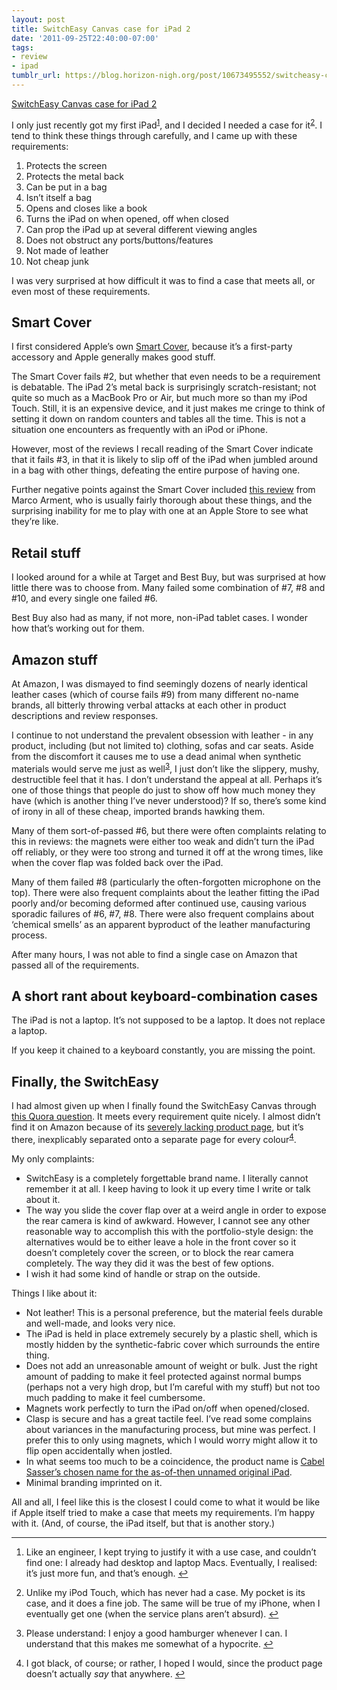 ```yaml
---
layout: post
title: SwitchEasy Canvas case for iPad 2
date: '2011-09-25T22:40:00-07:00'
tags:
- review
- ipad
tumblr_url: https://blog.horizon-nigh.org/post/10673495552/switcheasy-canvas-case-for-ipad-2
---
```

[SwitchEasy Canvas case for iPad 2](http://www.switcheasy.com/products/CANVAS_iPad2/)  

I only just recently got my first iPad<sup id="fnref:1"><a href="#fn:1" class="footnote-ref" role="doc-noteref">1</a></sup>, and I decided I needed a case for it<sup id="fnref:2"><a href="#fn:2" class="footnote-ref" role="doc-noteref">2</a></sup>. I tend to think these things through carefully, and I came up with these requirements:

1. Protects the screen
2. Protects the metal back
3. Can be put in a bag
4. Isn’t itself a bag
5. Opens and closes like a book
6. Turns the iPad on when opened, off when closed
7. Can prop the iPad up at several different viewing angles
8. Does not obstruct any ports/buttons/features
9. Not made of leather
10. Not cheap junk

I was very surprised at how difficult it was to find a case that meets all, or even most of these requirements.

## Smart Cover

I first considered Apple’s own [Smart Cover](http://www.apple.com/ipad/smart-cover/), because it’s a first-party accessory and Apple generally makes good stuff.

The Smart Cover fails #2, but whether that even needs to be a requirement is debatable. The iPad 2’s metal back is surprisingly scratch-resistant; not quite so much as a MacBook Pro or Air, but much more so than my iPod Touch. Still, it is an expensive device, and it just makes me cringe to think of setting it down on random counters and tables all the time. This is not a situation one encounters as frequently with an iPod or iPhone.

However, most of the reviews I recall reading of the Smart Cover indicate that it fails #3, in that it is likely to slip off of the iPad when jumbled around in a bag with other things, defeating the entire purpose of having one.

Further negative points against the Smart Cover included [this review](http://www.marco.org/2011/07/15/ipad-2-smart-cover-review) from Marco Arment, who is usually fairly thorough about these things, and the surprising inability for me to play with one at an Apple Store to see what they’re like.

## Retail stuff

I looked around for a while at Target and Best Buy, but was surprised at how little there was to choose from. Many failed some combination of #7, #8 and #10, and every single one failed #6.

Best Buy also had as many, if not more, non-iPad tablet cases. I wonder how that’s working out for them.

## Amazon stuff

At Amazon, I was dismayed to find seemingly dozens of nearly identical leather cases (which of course fails #9) from many different no-name brands, all bitterly throwing verbal attacks at each other in product descriptions and review responses.

I continue to not understand the prevalent obsession with leather - in any product, including (but not limited to) clothing, sofas and car seats. Aside from the discomfort it causes me to use a dead animal when synthetic materials would serve me just as well<sup id="fnref:3"><a href="#fn:3" class="footnote-ref" role="doc-noteref">3</a></sup>, I just don’t like the slippery, mushy, destructible feel that it has. I don’t understand the appeal at all. Perhaps it’s one of those things that people do just to show off how much money they have (which is another thing I’ve never understood)? If so, there’s some kind of irony in all of these cheap, imported brands hawking them.

Many of them sort-of-passed #6, but there were often complaints relating to this in reviews: the magnets were either too weak and didn’t turn the iPad off reliably, or they were too strong and turned it off at the wrong times, like when the cover flap was folded back over the iPad.

Many of them failed #8 (particularly the often-forgotten microphone on the top). There were also frequent complaints about the leather fitting the iPad poorly and/or becoming deformed after continued use, causing various sporadic failures of #6, #7, #8. There were also frequent complains about ‘chemical smells’ as an apparent byproduct of the leather manufacturing process.

After many hours, I was not able to find a single case on Amazon that passed all of the requirements.

## A short rant about keyboard-combination cases

The iPad is not a laptop. It’s not supposed to be a laptop. It does not replace a laptop.

If you keep it chained to a keyboard constantly, you are missing the point.

## Finally, the SwitchEasy

I had almost given up when I finally found the SwitchEasy Canvas through [this Quora question](http://www.quora.com/iPad-2-1/What-are-the-best-third-party-iPad-2-cases-with-magnets-like-in-the-Smart-Cover). It meets every requirement quite nicely. I almost didn’t find it on Amazon because of its [severely lacking product page](http://www.amazon.com/SwitchEasy-Canvas-Folio-iPad-03-1771/dp/B004Y3V2Q0/), but it’s there, inexplicably separated onto a separate page for every colour<sup id="fnref:4"><a href="#fn:4" class="footnote-ref" role="doc-noteref">4</a></sup>.

My only complaints:

- SwitchEasy is a completely forgettable brand name. I literally cannot remember it at all. I keep having to look it up every time I write or talk about it.
- The way you slide the cover flap over at a weird angle in order to expose the rear camera is kind of awkward. However, I cannot see any other reasonable way to accomplish this with the portfolio-style design: the alternatives would be to either leave a hole in the front cover so it doesn’t completely cover the screen, or to block the rear camera completely. The way they did it was the best of few options.
- I wish it had some kind of handle or strap on the outside.

Things I like about it:

- Not leather! This is a personal preference, but the material feels durable and well-made, and looks very nice.
- The iPad is held in place extremely securely by a plastic shell, which is mostly hidden by the synthetic-fabric cover which surrounds the entire thing.
- Does not add an unreasonable amount of weight or bulk. Just the right amount of padding to make it feel protected against normal bumps (perhaps not a very high drop, but I’m careful with my stuff) but not too much padding to make it feel cumbersome.
- Magnets work perfectly to turn the iPad on/off when opened/closed.
- Clasp is secure and has a great tactile feel. I’ve read some complains about variances in the manufacturing process, but mine was perfect. I prefer this to only using magnets, which I would worry might allow it to flip open accidentally when jostled.
- In what seems too much to be a coincidence, the product name is [Cabel Sasser’s chosen name for the as-of-then unnamed original iPad](http://daringfireball.net/linked/2010/01/22/canvas).
- Minimal branding imprinted on it.

All and all, I feel like this is the closest I could come to what it would be like if Apple itself tried to make a case that meets my requirements. I’m happy with it. (And, of course, the iPad itself, but that is another story.)

* * *

1. Like an engineer, I kept trying to justify it with a use case, and couldn’t find one: I already had desktop and laptop Macs. Eventually, I realised: it’s just more fun, and that’s enough.&nbsp;[↩︎](#fnref:1)

2. Unlike my iPod Touch, which has never had a case. My pocket is its case, and it does a fine job. The same will be true of my iPhone, when I eventually get one (when the service plans aren’t absurd).&nbsp;[↩︎](#fnref:2)

3. Please understand: I enjoy a good hamburger whenever I can. I understand that this makes me somewhat of a hypocrite.&nbsp;[↩︎](#fnref:3)

4. I got black, of course; or rather, I hoped I would, since the product page doesn’t actually _say_ that anywhere.&nbsp;[↩︎](#fnref:4)

